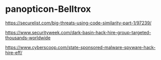 # panopticon-Belltrox

https://securelist.com/big-threats-using-code-similarity-part-1/97239/

https://www.securityweek.com/dark-basin-hack-hire-group-targeted-thousands-worldwide

https://www.cyberscoop.com/state-sponsored-malware-spyware-hack-hire-eff/
